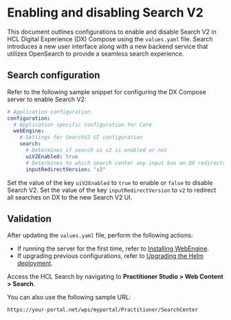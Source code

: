 # Enabling and disabling Search V2

This document outlines configurations to enable and disable Search V2 in HCL Digital Experience (DX) Compose using the `values.yaml` file. Search introduces a new user interface along with a new backend service that utilizes OpenSearch to provide a seamless search experience.

## Search configuration

Refer to the following sample snippet for configuring the DX Compose server to enable Search V2:

```yaml
# Application configuration
configuration:
  # Application specific configuration for Core
  webEngine:
    # Settings for SearchV2 UI configuration
    search:
      # Determines if search ui v2 is enabled or not
      uiV2Enabled: true
      # Determines to which search center any input box on DX redirects by default
      inputRedirectVersion: "v2"
```

Set the value of the key `uiV2Enabled` to `true` to enable or `false` to disable Search V2.
Set the value of the key `inputRedirectVersion` to `v2` to redirect all searches on DX to the new Search V2 UI.


## Validation

After updating the `values.yaml` file, perform the following actions:

- If running the server for the first time, refer to [Installing WebEngine](../../install/kubernetes_deployment/install.md).
- If upgrading previous configurations, refer to [Upgrading the Helm deployment](../working_with_compose/helm_upgrade_values.md).

Access the HCL Search by navigating to **Practitioner Studio > Web Content > Search**.

You can also use the following sample URL: 

```
https://your-portal.net/wps/myportal/Practitioner/SearchCenter
```